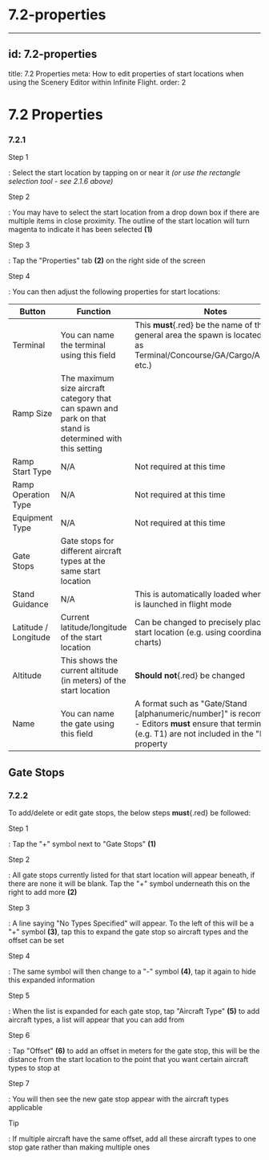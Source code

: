 # 7.2-properties

---

## id: 7.2-properties
title: 7.2 Properties
meta: How to edit properties of start locations when using the Scenery Editor within Infinite Flight.
order: 2

# 7.2 Properties

### 7.2.1

Step 1

: Select the start location by tapping on or near it *(or use the rectangle selection tool - see 2.1.6 above)*

Step 2

: You may have to select the start location from a drop down box if there are multiple items in close proximity. The outline of the start location will turn magenta to indicate it has been selected **(1)**

Step 3

: Tap the "Properties" tab **(2)** on the right side of the screen

Step 4

: You can then adjust the following properties for start locations:

| **Button**           | **Function**                                                                                             | **Notes**                                                                                                                                                          |
| -------------------- | -------------------------------------------------------------------------------------------------------- | ------------------------------------------------------------------------------------------------------------------------------------------------------------------ |
| Terminal             | You can name the terminal using this field                                                               | This **must**{.red} be the name of the general area the spawn is located in (such as Terminal/Concourse/GA/Cargo/Apron/FBO etc.)                                   |
| Ramp Size            | The maximum size aircraft category that can spawn and park on that stand is determined with this setting |                                                                                                                                                                    |
| Ramp Start Type      | N/A                                                                                                      | Not required at this time                                                                                                                                          |
| Ramp Operation Type  | N/A                                                                                                      | Not required at this time                                                                                                                                          |
| Equipment Type       | N/A                                                                                                      | Not required at this time                                                                                                                                          |
| Gate Stops           | Gate stops for different aircraft types at the same start location                                       |                                                                                                                                                                    |
| Stand Guidance       | N/A                                                                                                      | This is automatically loaded when the app is launched in flight mode                                                                                               |
| Latitude / Longitude | Current latitude/longitude of the start location                                                         | Can be changed to precisely place the start location (e.g. using coordinates from charts)                                                                          |
| Altitude             | This shows the current altitude (in meters) of the start location                                        | **Should not**{.red} be changed                                                                                                                                    |
| Name                 | You can name the gate using this field                                                                   | A format such as "Gate/Stand [alphanumeric/number]" is recommended - Editors **must** ensure that terminal names (e.g. T1) are not included in the "Name" property |

## Gate Stops

### 7.2.2

To add/delete or edit gate stops, the below steps **must**{.red} be followed:

Step 1

: Tap the "+" symbol next to "Gate Stops" **(1)**

Step 2

: All gate stops currently listed for that start location will appear beneath, if there are none it will be blank. Tap the "+" symbol underneath this on the right to add more **(2)**

Step 3

: A line saying "No Types Specified" will appear. To the left of this will be a "+" symbol **(3)**, tap this to expand the gate stop so aircraft types and the offset can be set

Step 4

: The same symbol will then change to a "-" symbol **(4)**, tap it again to hide this expanded information

Step 5

: When the list is expanded for each gate stop, tap "Aircraft Type" **(5)** to add aircraft types, a list will appear that you can add from

Step 6

: Tap "Offset" **(6)** to add an offset in meters for the gate stop, this will be the distance from the start location to the point that you want certain aircraft types to stop at

Step 7

: You will then see the new gate stop appear with the aircraft types applicable

Tip

: If multiple aircraft have the same offset, add all these aircraft types to one stop gate rather than making multiple ones

